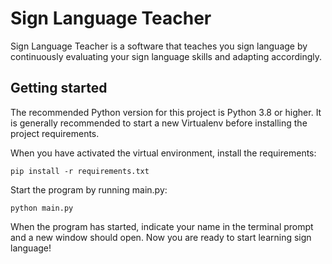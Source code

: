 # Sign Language Teacher
Sign Language Teacher is a software that teaches you sign language by continuously evaluating your sign language skills and adapting accordingly.

## Getting started
The recommended Python version for this project is Python 3.8 or higher. It is generally recommended to start a new Virtualenv before installing the project requirements.

When you have activated the virtual environment, install the requirements:
```
pip install -r requirements.txt
```

Start the program by running main.py:
```
python main.py
```

When the program has started, indicate your name in the terminal prompt and a new window should open. Now you are ready to start learning sign language!